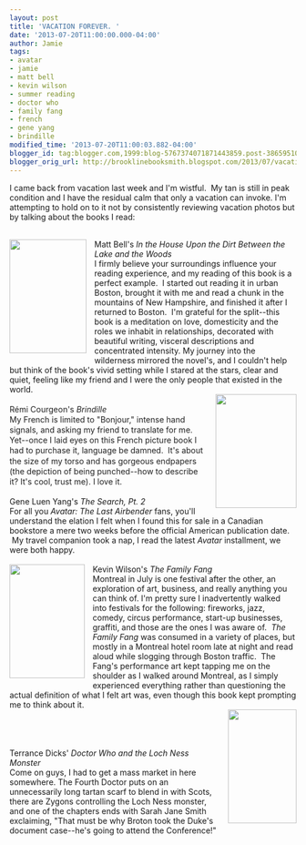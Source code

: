 ```yaml
---
layout: post
title: 'VACATION FOREVER. '
date: '2013-07-20T11:00:00.000-04:00'
author: Jamie
tags:
- avatar
- jamie
- matt bell
- kevin wilson
- summer reading
- doctor who
- family fang
- french
- gene yang
- brindille
modified_time: '2013-07-20T11:00:03.882-04:00'
blogger_id: tag:blogger.com,1999:blog-5767374071871443859.post-3865951071046765901
blogger_orig_url: http://brooklinebooksmith.blogspot.com/2013/07/vacation-forever.html
---
```


<span style="font-family: inherit;">I came back from vacation last week and I'm wistful. &nbsp;My tan is still in peak condition and I have the residual calm that only a vacation can invoke. I'm attempting to hold on to it not by consistently reviewing vacation photos but by talking about the books I read:</span><br /><span style="font-family: inherit;"><br /></span><div class="separator" style="clear: both; text-align: center;"><a href="http://images.indiebound.com/532/952/9781616952532.jpg" imageanchor="1" style="clear: left; float: left; margin-bottom: 1em; margin-right: 1em;"><img border="0" height="200" src="http://images.indiebound.com/532/952/9781616952532.jpg" width="135" /></a></div><span style="font-family: inherit;">Matt Bell's </span><i style="font-family: inherit;">In the House Upon the Dirt Between the Lake and the Woods</i><br /><span style="font-family: inherit;">I firmly believe your surroundings influence your reading experience, and my reading of this book is a perfect example. &nbsp;I started out reading it in urban Boston, brought it with me and read a chunk in the mountains of New Hampshire, and finished it after I returned to Boston. &nbsp;I'm grateful for the split--this book is a meditation on love, domesticity and the roles we inhabit in relationships, decorated with beautiful writing, visceral descriptions and concentrated intensity. My journey into the wilderness mirrored the novel's, and I couldn't help but think of the book's vivid setting while I stared at the stars, clear and quiet, feeling like my friend and I were the only people that existed in the world.&nbsp;</span><br /><a href="http://www.renaud-bray.com/ImagesEditeurs/PG/1331/1331192-gf.jpg" imageanchor="1" style="clear: right; float: right; margin-bottom: 1em; margin-left: 1em;"><img border="0" height="200" src="http://www.renaud-bray.com/ImagesEditeurs/PG/1331/1331192-gf.jpg" width="142" /></a><span style="background-color: white; color: #222222; line-height: 18.1875px;"><span style="font-family: inherit;"><br /></span></span><span style="background-color: white; color: #222222; font-family: inherit; line-height: 18.1875px;">Rémi Courgeon's&nbsp;</span><i style="background-color: white; color: #222222; font-family: inherit; line-height: 18.1875px;">Brindille</i><br /><span style="color: #222222;"><span style="line-height: 18.1875px;">My French is limited to "Bonjour," intense hand signals, and asking my friend to translate for me. Yet--once I laid eyes on this French picture book I had to purchase it, language be damned. &nbsp;It's about the size of my torso and has gorgeous endpapers (the depiction of being punched--how to describe it? It's cool, trust me). I love it.&nbsp;</span></span><br /><span style="font-family: inherit;"><br /></span><span style="font-family: inherit;">Gene Luen Yang's <i>The Search, Pt. 2</i></span><br /><span style="font-family: inherit;">For all you <i>Avatar: The Last Airbender </i>fans, you'll understand the elation I felt when I found this for sale in a Canadian bookstore a mere two weeks before the official American publication date. &nbsp;My travel companion took a nap, I read the latest <i>Avatar</i>&nbsp;installment, we were both happy.</span><br /><span style="font-family: inherit;"><br /></span><a href="http://images.indiebound.com/059/579/9780061579059.jpg" imageanchor="1" style="clear: left; float: left; margin-bottom: 1em; margin-right: 1em;"><img border="0" height="200" src="http://images.indiebound.com/059/579/9780061579059.jpg" width="132" /></a><span style="font-family: inherit;">Kevin Wilson's <i>The Family Fang</i></span><br /><span style="font-family: inherit;">Montreal in July is one festival after the other, an exploration of art, business, and really anything you can think of. I'm pretty sure I inadvertently walked into festivals for the following: fireworks, jazz, comedy, circus performance,&nbsp;</span>start-up<span style="font-family: inherit;">&nbsp;businesses, graffiti, and those are the ones I was aware of. &nbsp;</span><i style="font-family: inherit;">The Family Fang</i><span style="font-family: inherit;">&nbsp;was consumed in a variety of places, but mostly in a Montreal hotel room late at night and read aloud while slogging through Boston traffic. &nbsp;The Fang's performance art kept tapping me on the shoulder as I walked around Montreal, as I simply experienced everything rather than questioning the actual definition of what I felt art was, even though this book kept prompting me to think about it.&nbsp;</span><br /><a href="http://images2.wikia.nocookie.net/__cb20070828232511/tardis/images/6/62/Loch_Ness_Monster_novel.jpg" imageanchor="1" style="clear: right; float: right; margin-bottom: 1em; margin-left: 1em;"><img border="0" height="200" src="http://images2.wikia.nocookie.net/__cb20070828232511/tardis/images/6/62/Loch_Ness_Monster_novel.jpg" width="120" /></a><span style="font-family: inherit;"><br /></span><br /><br /><br /><span style="font-family: inherit;">Terrance Dicks'&nbsp;<i>Doctor Who and the Loch Ness Monster</i></span><br /><span style="font-family: inherit;">Come on guys, I had to get a mass market in here somewhere. The Fourth Doctor puts on an unnecessarily long tartan scarf to blend in with Scots, there are Zygons controlling the Loch Ness monster, and one of the chapters ends with Sarah Jane Smith exclaiming, "That must be why Broton took the Duke's document case--he's going to attend the Conference!"&nbsp;</span><br /><span style="font-family: inherit;"><br /></span><span style="font-family: inherit;"><br /></span>